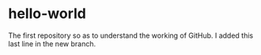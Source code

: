 # hello-world
The first repository so as to understand the working of GitHub.
I added this last line in the new branch.
